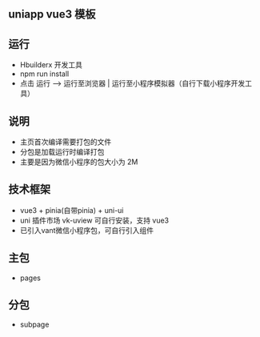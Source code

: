 ## uniapp vue3 模板

## 运行

-	Hbuilderx 开发工具  
-	npm run install  
-	点击 运行 --> 运行至浏览器 | 运行至小程序模拟器（自行下载小程序开发工具）  

## 说明

-	主页首次编译需要打包的文件  
-	分包是加载运行时编译打包  
-	主要是因为微信小程序的包大小为 2M  

## 技术框架

-	vue3 + pinia(自带pinia) + uni-ui  
-	uni 插件市场 vk-uview 可自行安装，支持 vue3  
-	已引入vant微信小程序包，可自行引入组件  

## 主包

- pages

## 分包

- subpage
